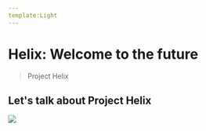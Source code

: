 ```yaml
---
template:Light
---
```


# Helix: Welcome to the future
> Project Helix

## Let's talk about Project Helix
![](https://marvel.adobe.com:8033/image_assets/slate/dedec140-c29b-4464-9ce0-5eef040b96cd/images/7d1f50eb-d0bc-4cec-856c-3af6f2f9e737.jpg?asset_id=b26b15eb-1d04-45c9-aa96-32a2f75ddb6e&img_etag=58b0d75707c543d5da8ac632e781cbb3&size=1000)
